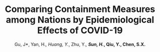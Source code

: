 ---
title: "Comparing Containment Measures among Nations by Epidemiological Effects of COVID-19"
collection: publications
author: Gu, J*, Yan, H.*, Huang, Y.*, Zhu, Y.*, <strong>Sun, H.*<strong>, Qiu, Y., Chen, S.X.
conf: 'National Science Review'
year: 2020
paperurl: /publications/papers/2020_NSR.pdf
additional: true
---